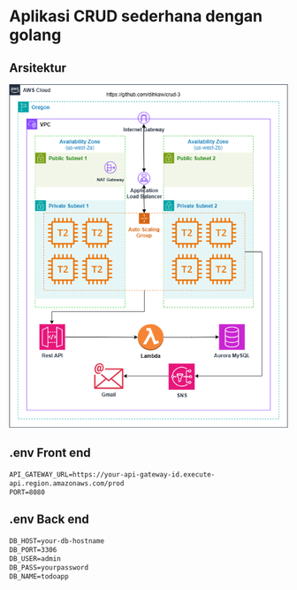# Aplikasi CRUD sederhana dengan golang

## Arsitektur
![Diagram CRUD](https://github.com/dihkaw/crud-3/blob/main/crud-3.drawio.png?raw=true)

## .env Front end
```
API_GATEWAY_URL=https://your-api-gateway-id.execute-api.region.amazonaws.com/prod
PORT=8080
```

## .env Back end
```
DB_HOST=your-db-hostname
DB_PORT=3306
DB_USER=admin
DB_PASS=yourpassword
DB_NAME=todoapp
```
